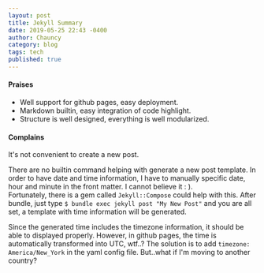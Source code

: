 ```yaml
---
layout: post
title: Jekyll Summary
date: 2019-05-25 22:43 -0400
author: Chauncy
category: blog
tags: tech
published: true
---
```


#### Praises
- Well support for github pages, easy deployment.  
- Markdown builtin, easy integration of code highlight. 
- Structure is well designed, everything is well modularized.  

#### Complains
It's not convenient to create a new post.  

There are no builtin command helping with generate a new post template. In order to have date and time information, I have to manually specific date, hour and minute in the front matter. I cannot believe it : ).  
Fortunately, there is a gem called `Jekyll::Compose` could help with this. After bundle, just type `$ bundle exec jekyll post "My New Post"` and you are all set, a template with time information will be generated.  

Since the generated time includes the timezone information, it should be able to displayed properly. However, in github pages, the time is automatically transformed into UTC, wtf..?
The solution is to add `timezone: America/New_York` in the yaml config file. But..what if I'm moving to another country?  

